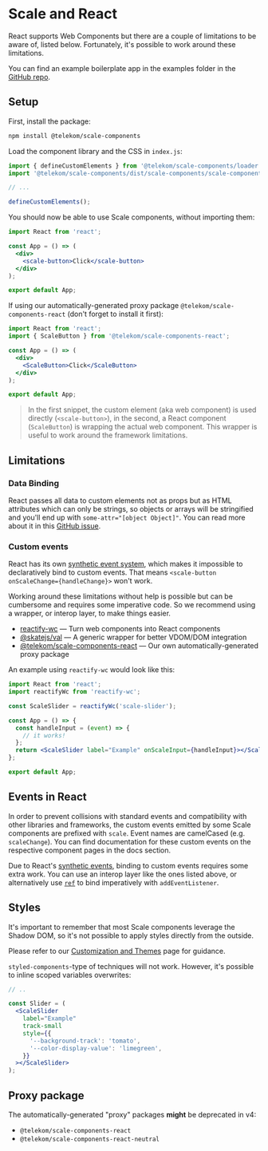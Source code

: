 # Scale and React

React supports Web Components but there are a couple of limitations to be aware of, listed below. Fortunately, it's possible to work around these limitations.

You can find an example boilerplate app in the examples folder in the [GitHub repo](https://github.com/telekom/scale/tree/main/examples).

## Setup

First, install the package:

```bash
npm install @telekom/scale-components
```

Load the component library and the CSS in `index.js`:

```js
import { defineCustomElements } from '@telekom/scale-components/loader';
import '@telekom/scale-components/dist/scale-components/scale-components.css';

// ...

defineCustomElements();
```

You should now be able to use Scale components, without importing them:

```jsx
import React from 'react';

const App = () => (
  <div>
    <scale-button>Click</scale-button>
  </div>
);

export default App;
```

If using our automatically-generated proxy package `@telekom/scale-components-react` (don't forget to install it first):

```jsx
import React from 'react';
import { ScaleButton } from '@telekom/scale-components-react';

const App = () => (
  <div>
    <ScaleButton>Click</ScaleButton>
  </div>
);

export default App;
```

> In the first snippet, the custom element (aka web component) is used directly (`<scale-button>`), in the second, a React component (`ScaleButton`) is wrapping the actual web component. This wrapper is useful to work around the framework limitations.

## Limitations

### Data Binding

React passes all data to custom elements not as props but as HTML attributes which can only be strings, so objects or arrays will be stringified and you'll end up with `some-attr="[object Object]"`. You can read more about it in this [GitHub issue](https://github.com/facebook/react/issues/11347).

### Custom events

React has its own [synthetic event system](https://reactjs.org/docs/handling-events.html), which makes it impossible to declaratively bind to custom events. That means `<scale-button onScaleChange={handleChange}>` won't work.

Working around these limitations without help is possible but can be cumbersome and requires some imperative code. So we recommend using a wrapper, or interop layer, to make things easier.

- [reactify-wc](https://github.com/BBKolton/reactify-wc) — Turn web components into React components
- [@skatejs/val](https://github.com/skatejs/val) — A generic wrapper for better VDOM/DOM integration
- [@telekom/scale-components-react](https://www.npmjs.com/package/@telekom/scale-components-react) — Our own automatically-generated proxy package

An example using `reactify-wc` would look like this:

```jsx
import React from 'react';
import reactifyWc from 'reactify-wc';

const ScaleSlider = reactifyWc('scale-slider');

const App = () => {
  const handleInput = (event) => {
    // it works!
  };
  return <ScaleSlider label="Example" onScaleInput={handleInput}></ScaleSlider>;
};

export default App;
```

## Events in React

In order to prevent collisions with standard events and compatibility with other libraries and frameworks, the custom events emitted by some Scale components are prefixed with `scale`. Event names are camelCased (e.g. `scaleChange`). You can find documentation for these custom events on the respective component pages in the docs section.

Due to React's [synthetic events](https://reactjs.org/docs/handling-events.html), binding to custom events requires some extra work. You can use an interop layer like the ones listed above, or alternatively use [`ref`](https://reactjs.org/docs/refs-and-the-dom.html) to bind imperatively with `addEventListener`.

## Styles

It's important to remember that most Scale components leverage the Shadow DOM, so it's not possible to apply styles directly from the outside.

Please refer to our [Customization and Themes](./?path=/docs/scale-for-developers-customization-and-themes--page) page for guidance.

`styled-components`-type of techniques will not work. However, it's possible to inline scoped variables overwrites:

```jsx
// ..

const Slider = (
  <ScaleSlider
    label="Example"
    track-small
    style={{
      '--background-track': 'tomato',
      '--color-display-value': 'limegreen',
    }}
  ></ScaleSlider>
);
```

## Proxy package

The automatically-generated "proxy" packages **might** be deprecated in v4:

- `@telekom/scale-components-react`
- `@telekom/scale-components-react-neutral`
